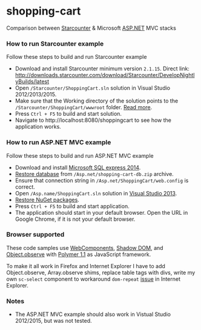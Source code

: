 # shopping-cart
Comparison between [Starcounter](http://starcounter.io/) &amp; Microsoft [ASP.NET](http://www.asp.net/) MVC stacks

### How to run Starcounter example

Follow these steps to build and run Starcounter example

- Download and install Starcounter minimum version `2.1.15`. Direct link: http://downloads.starcounter.com/download/Starcounter/DevelopNightlyBuilds/latest
- Open `/Starcounter/ShoppingCart.sln` solution in Visual Studio 2012/2013/2015.
- Make sure that the Working directory of the solution points to the `/Starcounter/ShoppingCart/wwwroot` folder. [Read more](https://github.com/Starcounter/Starcounter/wiki/Using-the-internal-web-server).
- Press `Ctrl + F5` to build and start solution.
- Navigate to http://localhost:8080/shoppingcart to see how the application works.

### How to run ASP.NET MVC example

Follow these steps to build and run ASP.NET MVC example

- Download and install [Microsoft SQL express 2014](http://www.microsoft.com/en-us/download/details.aspx?id=42299).
- [Restore database](https://msdn.microsoft.com/en-us/library/ms177429.aspx) from `/Asp.net/shopping-cart-db.zip` archive.
- Ensure that connection string in `/Asp.net/ShoppingCart/web.config` is correct.
- Open `/Asp.name/ShoppingCart.sln` solution in [Visual Studio 2013](https://www.visualstudio.com/en-us/news/vs2013-community-vs.aspx).
- [Restore NuGet packages](http://stackoverflow.com/questions/26315756/enable-nuget-package-restore-on-visual-studio-2013).
- Press `Ctrl + F5` to build and start application.
- The application should start in your default browser. Open the URL in Google Chrome, if it is not your default browser.

### Browser supported

These code samples use [WebComponents](http://webcomponents.org/), [Shadow DOM](http://w3c.github.io/webcomponents/spec/shadow/), and [Object.observe](https://developer.mozilla.org/en-US/docs/Web/JavaScript/Reference/Global_Objects/Object/observe) with [Polymer 1.1](https://www.polymer-project.org/1.0/) as JavaScript framework.

To make it all work in Firefox and Internet Explorer I have to add Object.observe, Array.observe shims, replace table tags with divs, write my own `sc-select` component to workaround `dom-repeat` [issue](https://github.com/Polymer/polymer/issues/1567) in Internet Explorer.

### Notes

- The ASP.NET MVC example should also work in Vistual Studio 2012/2015, but was not tested.